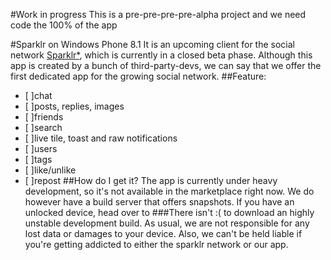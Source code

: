 #Work in progress
This is a pre-pre-pre-pre-alpha project and we need code the 100% of the app

#Sparklr on Windows Phone 8.1
It is an upcoming client for the social network [Sparklr*](http://www.sparklr.me), which is currently in a closed beta phase. Although this app is created by a bunch of third-party-devs, we can say that we offer the first dedicated app for the growing social network.
##Feature:
- [ ]chat
- [ ]posts, replies, images
- [ ]friends
- [ ]search
- [ ]live tile, toast and raw notifications
- [ ]users
- [ ]tags
- [ ]like/unlike
- [ ]repost
##How do I get it?
The app is currently under heavy development, so it's not available in the marketplace right now. We do however have a build server that offers snapshots. If you have an unlocked device, head over to 
###There isn't :(
to download an highly unstable development build. As usual, we are not responsible for any lost data or damages to your device. Also, we can't be held liable if you're getting addicted to either the sparklr network or our app.

